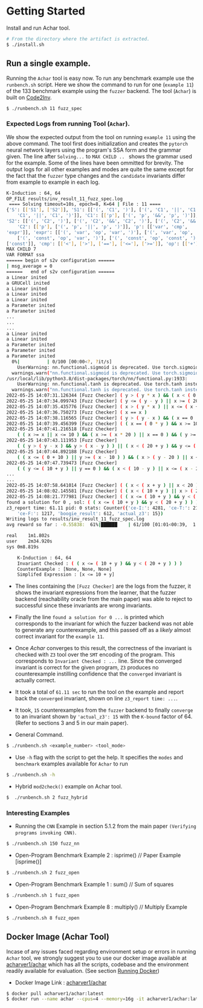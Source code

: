 # Getting Started

Install and run Achar tool.

```bash
# From the directory where the artifact is extracted.
$ ./install.sh
```

## Run a single example.

Running the `Achar` tool is easy now. To run any benchmark example use the `runbench.sh` script. 
Here we show the command to run for one (`example 11`) of the 133 benchmark example using the `fuzzer` backend.
The tool (`Achar`) is built on [Code2Inv](https://github.com/PL-ML/code2inv).

```bash
$ ./runbench.sh 11 fuzz_spec
```

### Expected Logs from running Tool (`Achar`).

We show the expected output from the tool on running `example 11` using the above command. The tool first does initialization and creates 
the `pytorch` neural network layers using the program's SSA form and the grammar given. The line after `Solving...` to `MAX CHILD .. ` shows
the grammar used for the example. Some of the lines have been ommitted for brevity. The output logs for all other examples and modes 
are quite the same except for the fact that the `fuzzer` type changes and the `candidate` invariants differ from example to example in each log.

```bash
K-Induction : 64, 64
OP_FILE results/inv_result_11_fuzz_spec.log
 ==== Solving timeout=10s, epoch=8, K=64 | File : 11 ==== 
{'S': [['S1'], ['S2']], 'S1': [['(', 'C1', ')'], ['(', 'C1', '||', 'C1', ')'], ['(', 'C1', '||', 
	'C1', '||', 'C1', ')']], 'C1': [['p'], ['(', 'p', '&&', 'p', ')']], 
'S2': [['(', 'C2', ')'], ['(', 'C2', '&&', 'C2', ')'], ['(', 'C2', '&&', 'C2', '&&', 'C2',')']], 
	'C2': [['p'], ['(', 'p', '||', 'p', ')']], 'p': [['var', 'cmp', 
'expr']], 'expr': [['(', 'var', 'op', 'var', ')'], ['(', 'var', 'op', 'const', ')'], 
	['(', 'const', 'op', 'var', ')'], ['(', 'const', 'op', 'const', ')'], ['var'], 
['const']], 'cmp': [['<'], ['>'], ['=='], ['<='], ['>=']], 'op': [['+'], ['-'], ['*']]}
MAX CHILD 7
VAR FORMAT ssa
====== begin of s2v configuration ======
| msg_average = 0
======   end of s2v configuration ======
a Linear inited
a GRUCell inited
a Linear inited
a Linear inited
a Linear inited
a Parameter inited
a Parameter inited
...
...
...
a Linear inited
a Linear inited
a Parameter inited
a Parameter inited
a Parameter inited
  0%|          | 0/100 [00:00<?, ?it/s]
  	UserWarning: nn.functional.sigmoid is deprecated. Use torch.sigmoid instead.
  warnings.warn("nn.functional.sigmoid is deprecated. Use torch.sigmoid instead.")
/usr/local/lib/python3.8/dist-packages/torch/nn/functional.py:1933: 
	UserWarning: nn.functional.tanh is deprecated. Use torch.tanh instead.
  warnings.warn("nn.functional.tanh is deprecated. Use torch.tanh instead.")
2022-05-25 14:07:31.126344 [Fuzz Checker] ( y > ( y * x ) && ( x < ( 0 + x ) || y >= (y+10)))
2022-05-25 14:07:34.099743 [Fuzz Checker] ( y <= ( y - y ) || x >= ( 20 * x ) )
2022-05-25 14:07:35.435776 [Fuzz Checker] ( x > ( y * x ) || x <= ( x + y ) )
2022-05-25 14:07:36.750273 [Fuzz Checker] ( x == x )
2022-05-25 14:07:38.116565 [Fuzz Checker] ( y > ( y - x ) && ( x == 0 || x == 10 ) && x>=(20-x))
2022-05-25 14:07:39.456399 [Fuzz Checker] ( ( x == ( 0 * y ) && x >= 10 ) )
2022-05-25 14:07:41.216518 [Fuzz Checker] 
	( ( x >= x || x <= 10 ) && ( x >= ( x * 20 ) || x == 0 ) && ( y >= ( y - 20 ) || x>=(x+y)))
2022-05-25 14:07:43.111953 [Fuzz Checker] 
	( ( y > ( y - x ) && y > ( x - y ) ) || ( x < ( 20 + y ) && y <= ( y - x ) ) )
2022-05-25 14:07:44.892188 [Fuzz Checker] 
	( ( x <= ( 0 + 10 ) || y >= ( x - 10 ) ) && ( x > ( y - 20 ) || x <= 20 ) )
2022-05-25 14:07:47.739473 [Fuzz Checker] 
	( ( y <= ( 10 + y ) || y == 0 ) && ( x < ( 10 - y ) || x <= ( x - 20 ) ) )
...
...
2022-05-25 14:07:58.641014 [Fuzz Checker] ( ( x < ( x + y ) || x < 20 ) )     
2022-05-25 14:08:02.145581 [Fuzz Checker] ( ( x < ( 10 + y ) || x > ( 20 + x ) ) )
2022-05-25 14:08:21.777981 [Fuzz Checker] ( ( x <= ( 10 + y ) && y < ( 20 + y ) ) )
found a solution for 0 , sol: ( ( x <= ( 10 + y ) && y < ( 20 + y ) ) )       
z3_report time: 61.11 pid: 0 stats: Counter({'ce-I:': 4281, 'ce-T:': 2166, 
	'ce-F:': 1217, 'boogie_result': 612, 'actual_z3': 15})
Writing logs to results/inv_result_11_fuzz_spec.log                           
avg reward so far : -0.55838:  61%|██████    | 61/100 [01:01<00:39,  1.00s/it]

real	1m1.802s
user	2m34.920s
sys	0m8.819s

	K-Induction : 64, 64
	Invariant Checked : ( ( x <= ( 10 + y ) && y < ( 20 + y ) ) )
	CounterExample : [None, None, None]
	Simplifed Expression : [x <= 10 + y]
```

- The lines containing the `[Fuzz Checker]` are the logs from the fuzzer, it shows the invariant expressions from the learner, that the 
fuzzer backend (reachability oracle from the main paper) was able to reject to successful since these invariants are wrong invariants.

- Finally the line `found a solution for 0 ...` is printed which corresponds to the invariant for which the fuzzer backend was not able to
generate any counterexample, and this passed off as a *likely* almost correct invariant for the `example 11`. 

- Once *Achar* converges to this result, the correctness of the invariant is checked with `Z3` tool over the `SMT` encoding of the program.
This corresponds to `Invariant Checked : ...` line. Since the converged invariant is correct for the given program, `Z3` produces no 
counterexample instilling confidence that the `converged` invariant is actually correct.

- It took a total of `61.11 sec` to run the tool on the example and report back the `converged` invariant, shown on line `z3_report time: ...`.
 
- It took, `15` counterexamples from the `fuzzer` backend to finally `converge` to an invariant shown by `'actual_z3': 15` with the `K-bound` factor 
of 64. (Refer to sections 3 and 5 in our main paper).

- General Command.

```bash
$ ./runbench.sh <example_number> <tool_mode>
```

- Use `-h` flag with the script to get the help. 
It specifies the `modes` and `benchmark` examples available for `Achar` to run

```bash
$ ./runbench.sh -h
```

- Hybrid `mod2check()` example on Achar tool. 

```bash
$  ./runbench.sh 2 fuzz_hybrid
```

### Interesting Examples

- Running the `CNN` Example in section 5.1.2 from the main paper `(Verifying programs invoking CNN)`. 

```bash
$ ./runbench.sh 150 fuzz_nn
```

- Open-Program Benchmark Example 2 : isprime() // Paper Example [isprime()]

```bash
$ ./runbench.sh 2 fuzz_open
```

- Open-Program Benchmark Example 1 : sum() // Sum of squares

```bash
$ ./runbench.sh 1 fuzz_open
```

- Open-Program Benchmark Example 8 : multiply() // Multiply Example

```bash
$ ./runbench.sh 8 fuzz_open
```


## Docker Image (Achar Tool)

Incase of any issues faced regarding environment setup or errors in running `Achar` tool, we strongly suggest you to use our docker image available at [acharver1/achar](https://hub.docker.com/r/acharver1/achar) which has all the scripts, codebase and the environment readily available for evaluation. (See section [Running Docker](#running-docker))

- Docker Image Link : [acharver1/achar](https://hub.docker.com/r/acharver1/achar)

```bash
$ docker pull acharver1/achar:latest
$ docker run --name achar --cpus=4 --memory=16g -it acharver1/achar:latest
```